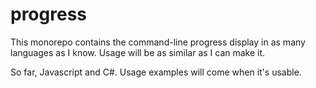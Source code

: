 # progress

This monorepo contains the command-line progress display in as many languages as I know. Usage will be as similar as I can make it.

So far, Javascript and C#. Usage examples will come when it's usable.